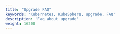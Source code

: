 ```yaml
---
title: "Upgrade FAQ"
keywords: 'Kubernetes, KubeSphere, upgrade, FAQ'
description: 'Faq about upgrade'
weight: 16200
---
```

